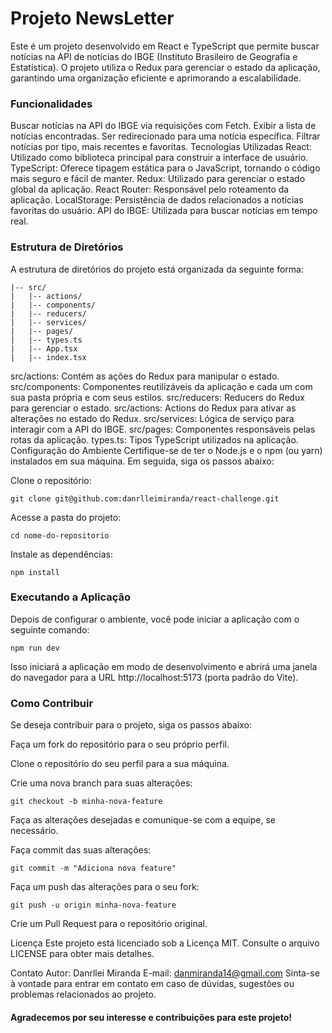# Projeto NewsLetter 

Este é um projeto desenvolvido em React e TypeScript que permite buscar notícias na API de notícias do IBGE (Instituto Brasileiro de Geografia e Estatística). O projeto utiliza o Redux para gerenciar o estado da aplicação, garantindo uma organização eficiente e aprimorando a escalabilidade.



### Funcionalidades
Buscar notícias na API do IBGE via requisições com Fetch.
Exibir a lista de notícias encontradas.
Ser redirecionado para uma notícia específica.
Filtrar notícias por tipo, mais recentes e favoritas.
Tecnologias Utilizadas
React: Utilizado como biblioteca principal para construir a interface de usuário.
TypeScript: Oferece tipagem estática para o JavaScript, tornando o código mais seguro e fácil de manter.
Redux: Utilizado para gerenciar o estado global da aplicação.
React Router: Responsável pelo roteamento da aplicação.
LocalStorage: Persistência de dados relacionados a notícias favoritas do usuário.
API do IBGE: Utilizada para buscar notícias em tempo real.

### Estrutura de Diretórios
A estrutura de diretórios do projeto está organizada da seguinte forma:

```
|-- src/
|   |-- actions/
|   |-- components/
|   |-- reducers/
|   |-- services/
|   |-- pages/
|   |-- types.ts
|   |-- App.tsx
|   |-- index.tsx
```
src/actions: Contém as ações do Redux para manipular o estado.
src/components: Componentes reutilizáveis da aplicação e cada um com sua pasta própria e com seus estilos.
src/reducers: Reducers do Redux para gerenciar o estado.
src/actions: Actions do Redux para ativar as alterações no estado do Redux.
src/services: Lógica de serviço para interagir com a API do IBGE.
src/pages: Componentes responsáveis pelas rotas da aplicação.
types.ts: Tipos TypeScript utilizados na aplicação.
Configuração do Ambiente
Certifique-se de ter o Node.js e o npm (ou yarn) instalados em sua máquina. Em seguida, siga os passos abaixo:

Clone o repositório:

```
git clone git@github.com:danrlleimiranda/react-challenge.git
```
Acesse a pasta do projeto:

```
cd nome-do-repositorio
```
Instale as dependências:

```
npm install
```
### Executando a Aplicação
Depois de configurar o ambiente, você pode iniciar a aplicação com o seguinte comando:


```
npm run dev
```
Isso iniciará a aplicação em modo de desenvolvimento e abrirá uma janela do navegador para a URL http://localhost:5173 (porta padrão do Vite).

### Como Contribuir
Se deseja contribuir para o projeto, siga os passos abaixo:

Faça um fork do repositório para o seu próprio perfil.

Clone o repositório do seu perfil para a sua máquina.

Crie uma nova branch para suas alterações:

```
git checkout -b minha-nova-feature
```
Faça as alterações desejadas e comunique-se com a equipe, se necessário.

Faça commit das suas alterações:

```
git commit -m "Adiciona nova feature"
```
Faça um push das alterações para o seu fork:

```
git push -u origin minha-nova-feature
```
Crie um Pull Request para o repositório original.

Licença
Este projeto está licenciado sob a Licença MIT. Consulte o arquivo LICENSE para obter mais detalhes.

Contato
Autor: Danrllei Miranda
E-mail: danmiranda14@gmail.com
Sinta-se à vontade para entrar em contato em caso de dúvidas, sugestões ou problemas relacionados ao projeto.

#### Agradecemos por seu interesse e contribuições para este projeto!
